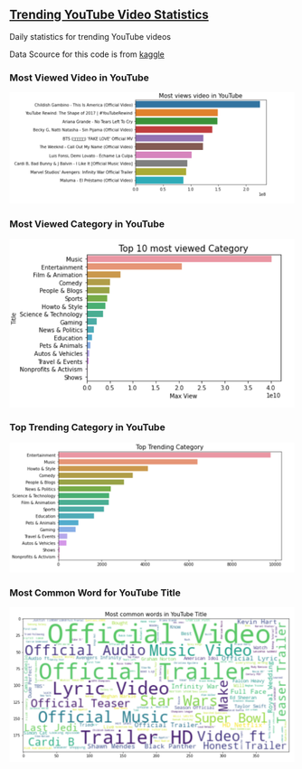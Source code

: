 ## <a href="https://www.kaggle.com/dongjun819/youtube-trending-analysis">Trending YouTube Video Statistics</a>
Daily statistics for trending YouTube videos

Data Scource for this code is from <a href="https://www.kaggle.com/datasnaek/youtube-new"> kaggle </a>

### Most Viewed Video in YouTube
<img src="image/YouTube_Most_viewed_video.PNG">


### Most Viewed Category in YouTube
<img src="image/YouTube_most_views_category.PNG">

### Top Trending Category in YouTube
<img src="image/YouTube_top_trending_category.PNG">

### Most Common Word for YouTube Title
<img src="image/YouTube_Most_common_word_for_title.PNG">
